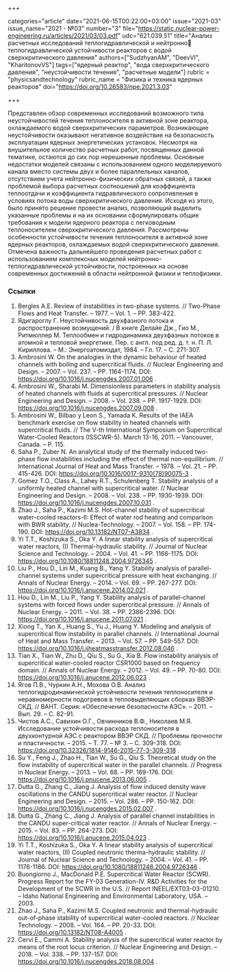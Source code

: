 +++

categories="article"
date="2021-06-15T00:22:00+03:00"
issue="2021-03"
issue_name="2021 - №03"
number="3"
file="https://static.nuclear-power-engineering.ru/articles/2021/03/03.pdf"
udc="621.039.51"
title="Анализ расчетных исследований теплогидравлической и нейтронно теплогидравлической устойчивости реакторов с водой сверхкритического давления"
authors=["SudzhyanAM", "DeevVI", "KharitonovVS"]
tags=["ядерный реактор", "вода сверхкритического давления", "неустойчивости течения", "расчетные модели"]
rubric = "physicsandtechnology"
rubric_name = "Физика и техника ядерных реакторов"
doi="https://doi.org/10.26583/npe.2021.3.03"

+++

Представлен обзор современных исследований возможного типа неустойчивостей течения теплоносителя в активной зоне реактора, охлаждаемого водой сверхкритических параметров. Возникающие неустойчивости оказывают негативное воздействие на безопасность эксплуатации ядерных энергетических установок. Несмотря на внушительное количество расчетных работ, посвященных данной тематике, остаются до сих пор нерешенные проблемы. Основные недостатки моделей связаны с использованием одного моделируемого канала вместо системы двух и более параллельных каналов, отсутствием учета нейтронно-физических обратных связей, а также проблемой выбора расчетных соотношений для коэффициента теплоотдачи и коэффициента гидравлического сопротивления в условиях потока воды сверхкритического давления. Исходя из этого, было принято решение провести анализ, позволяющий выделить указанные проблемы и на их основании сформулировать общие требования к модели ядерного реактора с легководным теплоносителем сверхкритического давления. Рассмотрены особенности устойчивости течения теплоносителя в активной зоне ядерных реакторов, охлаждаемых водой сверхкритического давления. Отмечена важность дальнейшего проведения расчетных работ с использованием комплексных моделей нейтронно-теплогидравлической устойчивости, построенных на основе современных достижений в области нейтронной физики и теплофизики.

### Ссылки

1. Bergles A.E. Review of instabilities in two-phase systems. // Two-Phase Flows and Heat Transfer. – 1977. – Vol. 1. – PP. 383-422.
2. Ядигароглу Г. Неустойчивость двухфазного потока и распространение возмущений. / В книге Делайе Дж., Гио М., Ритмюллер М. Теплообмен и гидродинамика двухфазных потоков в атомной и тепловой энергетике. Пер. с англ. под ред. д. т. н. П. Л. Кириллова. – М.: Энергоатомиздат, 1984. – Гл. 17. – С. 271-307.
3. Ambrosini W. On the analogies in the dynamic behaviour of heated channels with boiling and supercritical fluids. // Nuclear Engineering and Design. – 2007. – Vol. 237. – PP. 1164-1174. DOI: https://doi.org/10.1016/j.nucengdes.2007.01.006 .
4. Ambrosini W., Sharabi M. Dimensionless parameters in stability analysis of heated channels with fluids at supercritical pressures. // Nuclear Engineering and Design. – 2008. – Vol. 238. – PP. 1917-1929. DOI: https://doi.org/10.1016/j.nucengdes.2007.09.008 .
5. Ambrosini W., Bilbao y Leon S., Yamada K. Results of the IAEA benchmark exercise on flow stability in heated channels with supercritical fluids. // The V-th International Symposium on Supercritical Water-Cooled Reactors (ISSCWR-5). March 13-16, 2011. – Vancouver, Canada. – P. 115.
6. Saha P., Zuber N. An analytical study of the thermally induced two-phase flow instabilities including the effect of thermal non-equilibrium. // International Journal of Heat and Mass Transfer. – 1978. – Vol. 21. – PP. 415-426. DOI: https://doi.org/10.1016/0017-9310(78)90075-3 .
7. Gomez T.O., Class A., Lahey R.T., Schulenberg T. Stability analysis of a uniformly heated channel with supercritical water. // Nuclear Engineering and Design. – 2008. – Vol. 238. – PP. 1930-1939. DOI: https://doi.org/10.1016/j.nucengdes.2007.10.031 .
8. Zhao J., Saha P., Kazimi M.S. Hot-channel stability of supercritical water-cooled reactors-II: Effect of water rod heating and comparison with BWR stability. // Nuclea-Technology. – 2007. – Vol. 158. – PP. 174-190. DOI: https://doi.org/10.13182/NT07-A3834 .
9. Yi T.T., Koshizuka S., Oka Y. A linear stability analysis of supercritical water reactors, (I) Thermal-hydraulic stability. // Journal of Nuclear Science and Technology. – 2004. – Vol. 41. – PP. 1166-1175. DOI: https://doi.org/10.1080/18811248.2004.9726345 .
10. Liu P., Hou D., Lin M., Kuang B., Yang Y. Stability analysis of parallel-channel systems under supercritical pressure with heat exchanging. // Annals of Nuclear Energy. – 2014. – Vol. 69. – PP. 267-277. DOI: https://doi.org/10.1016/j.anucene.2014.02.021 .
11. Hou D., Lin M., Liu P., Yang Y. Stability analysis of parallel-channel systems with forced flows under supercritical pressure. // Annals of Nuclear Energy. – 2011. – Vol. 38. – PP. 2386-2396. DOI: https://doi.org/10.1016/j.anucene.2011.07.021 .
12. Xiong T., Yan X., Huang S., Yu J., Huang Y. Modeling and analysis of supercritical flow instability in parallel channels. // International Journal of Heat and Mass Transfer. – 2013. – Vol. 57. – PP. 549-557. DOI: https://doi.org/10.1016/j.ijheatmasstransfer.2012.08.046 .
13. Tian X., Tian W., Zhu D., Qiu S., Su G., Xia B. Flow instability analysis of supercritical water-cooled reactor CSR1000 based on frequency domain. // Annals of Nuclear Energy. – 2012. – Vol. 49. – PP. 70-80. DOI: https://doi.org/10.1016/j.anucene.2012.06.023 .
14. Ягов П.В., Чуркин А.Н., Мохова О.В. Анализ теплогидродинамической устойчивости течения теплоносителя и неравномерности подогревов в тепловыделяющих сборках ВВЭР-СКД. // ВАНТ. Серия: «Обеспечение безопасности АЭС». – 2011. – Вып. 29. – С. 82-91.
15. Чистов А.С., Савихин О.Г., Овчинников В.Ф., Николаев М.Я. Исследование устойчивости расхода теплоносителя в двухконтурной АЭС с реактором ВВЭР СКД. // Проблемы прочности и пластичности. – 2015. – Т. 77. – № 3. – С. 309-318. DOI: https://doi.org/10.32326/1814-9146-2015-77-3-309-318 .
16. Su Y., Feng J., Zhao H., Tian W., Su G., Qiu S. Theoretical study on the flow instability of supercritical water in the parallel channels. // Progress in Nuclear Energy. – 2013. – Vol. 68. – PP. 169-176. DOI: https://doi.org/10.1016/j.pnucene.2013.06.005 .
17. Dutta G., Zhang C., Jiang J. Analysis of flow induced density wave oscillations in the CANDU supercritical water reactor. // Nuclear Engineering and Design. – 2015. – Vol. 286. – PP. 150-162. DOI: https://doi.org/10.1016/j.nucengdes.2015.02.007 .
18. Dutta G., Zhang C., Jiang J. Analysis of parallel channel instabilities in the CANDU super-critical water reactor. // Annals of Nuclear Energy. – 2015. – Vol. 83. – PP. 264-273. DOI: https://doi.org/10.1016/j.anucene.2015.04.023 .
19. Yi T.T., Koshizuka S., Oka Y. A linear stability analysis of supercritical water reactors, (II) Coupled neutronic therma-hydraulic stability. // Journal of Nuclear Science and Technology. – 2004. – Vol. 41. – PP. 1176-1186. DOI: https://doi.org/10.1080/18811248.2004.9726346 .
20. Buongiorno J., MacDonald P.E. Supercritical Water Reactor (SCWR). Progress Report for the FY-03 Generation-IV. R&D Activities for the Development of the SCWR in the U.S. // Report INEEL/EXT03-03-01210. – Idaho National Engineering and Environmental Laboratory, USA. – 2003.
21. Zhao J., Saha P., Kazimi M.S. Coupled neutronic and thermal-hydraulic out-of-phase stability of supercritical water-cooled reactors. // Nuclear Technology. – 2008. – Vol. 164. – PP. 20-33. DOI: https://doi.org/10.13182/NT08-A4005 .
22. Cervi E., Cammi A. Stability analysis of the supercritical water reactor by means of the root locus criterion. // Nuclear Engineering and Design. – 2018. – Vol. 338. – PP. 137-157. DOI: https://doi.org/10.1016/j.nucengdes.2018.08.004 .